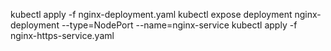 kubectl apply -f nginx-deployment.yaml
kubectl expose deployment nginx-deployment --type=NodePort --name=nginx-service
kubectl apply -f nginx-https-service.yaml
